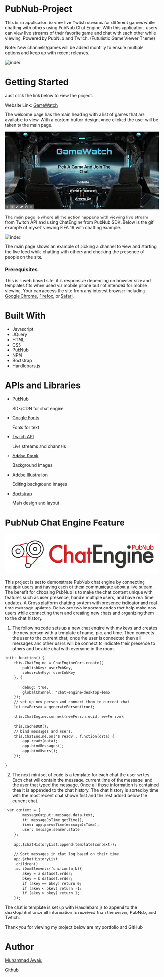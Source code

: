 # PubNub-Project

This is an application to view live Twitch streams for different games while chatting with others using PubNub Chat Engine. With this application, users can view live streams of their favorite game and chat with each other while viewing. Powered by PubNub and Twitch. (Futuristic Game Viewer Theme)

Note: New channels/games will be added monthly to ensure multiple options and keep up with recent releases. 

![index](images/Screen1.png)

# Getting Started

Just click the link below to view the project.

Website Link: [GameWatch](https://mawais54013.github.io/PubNub-Project/)

The welcome page has the main heading with a list of games that are available to view. With a custom button design, once clicked the user will be taken to the main page. 

![Homepage](images/gif1.gif)

The main page is where all the action happens with viewing live stream from Twitch API and using ChatEngine from PubNub SDK. Below is the gif example of myself viewing FIFA 19 with chatting example.

![index](images/gif2.gif)

The main page shows an example of picking a channel to view and starting the live feed while chatting with others and checking the presence of people on the site. 

### Prerequisites

This is a web based site, it is responsive depending on browser size and templates fits when used via mobile phone but not intended for mobile viewing. Your can access the site from any interest browser including [Google Chrome](https://www.google.com/chrome/), [Firefox](https://www.mozilla.org/en-US/firefox/new/), or [Safari](https://www.apple.com/safari/). 

# Built With

* Javascript
* JQuery
* HTML
* CSS
* PubNub
* NPM
* Bootstrap
* Handlebars.js

# APIs and Libraries
* [PubNub](https://www.pubnub.com/)
    
    SDK/CDN for chat engine

* [Google Fonts](https://fonts.google.com/)

    Fonts for text

* [Twitch API](https://dev.twitch.tv/)

    Live streams and channels

* [Adobe Stock](https://stock.adobe.com/uk/)

    Background Images

* [Adobe Illustration](https://www.adobe.com/products/illustrator.html)

    Editing background images

* [Bootstrap](https://getbootstrap.com/)

    Main design and layout

# PubNub Chat Engine Feature

![ChatEngine](images/img3.png)

This project is set to demonstrate PubNub chat engine by connecting multiple users and having each of them communicate about a live stream. The benefit for choosing PubNub is to make the chat content unique with features such as user presence, handle multiple users, and have real time updates. A Cross platform chatting system with presence indicator and real time message updates. Below are two important codes that help make new users while connecting them and creating new chats and organizing them to the chat history.

1) The following code sets up a new chat engine with my keys and creates the new person with a template of name, pic, and time. Then connects the user to the current chat; once the user is connected then all messages and other users will be connect to indicate their presence to others and be able chat with everyone in the room. 

```
init: function() {
    this.ChatEngine = ChatEngineCore.create({
        publishKey: userPubKey,
        subscribeKey: userSubKey
    }, {
        
        debug: true,
        globalChannel: 'chat-engine-desktop-demo'
    });
    // set up new person and connect them to current chat
    let newPerson = generatePerson(true);

    this.ChatEngine.connect(newPerson.uuid, newPerson);

    this.cacheDOM();
    // bind messages and users.
    this.ChatEngine.on('$.ready', function(data) {
        app.ready(data);
        app.bindMessages();
        app.bindUsers();
    });

}
```

2) The next mini set of code is a template for each chat the user writes. Each chat will contain the message, current time of the message, and the user that typed the message. Once all those information is contained then it is appended to the chat history. The chat history is sorted by time with the most recent chat shown first and the rest added below the current chat. 

```
 var context = {
        messageOutput: message.data.text,
        tt: messageJsTime.getTime(),
        time: app.parseTime(messageJsTime),
        user: message.sender.state
    };

    app.$chatHistoryList.append(template(context));

    // Sort messages in chat log based on their time
    app.$chatHistoryList
    .children()
    .sortDomElements(function(a,b){
        akey = a.dataset.order;
        bkey = b.dataset.order;
        if (akey == bkey) return 0;
        if (akey < bkey) return -1;
        if (akey > bkey) return 1;
    });
```

The chat is template is set up with Handlebars.js to append to the desktop.html once all information is received from the server, PubNub, and Twtich. 

Thank you for viewing my project below are my portfolio and GitHub.

# Author 

[Muhammad Awais](https://mawais54013.github.io/MAwais/)

[Github](https://github.com/mawais54013)